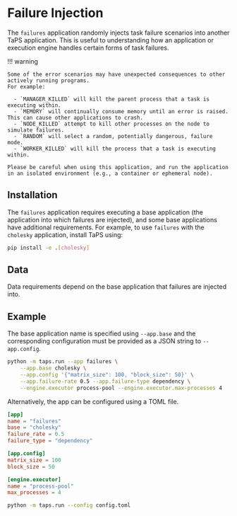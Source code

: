 # Failure Injection

The `failures` application randomly injects task failure scenarios into another TaPS application.
This is useful to understanding how an application or execution engine handles certain forms of task failures.

!!! warning

    Some of the error scenarios may have unexpected consequences to other actively running programs.
    For example:

      - `MANAGER_KILLED` will kill the parent process that a task is executing within.
      - `MEMORY` will continually consume memory until an error is raised. This can cause other applications to crash.
      - `NODE_KILLED` attempt to kill other processes on the node to simulate failures.
      - `RANDOM` will select a random, potentially dangerous, failure mode.
      - `WORKER_KILLED` will kill the process that a task is executing within.

    Please be careful when using this application, and run the application in an isolated environment (e.g., a container or ephemeral node).

## Installation

The `failures` application requires executing a base application (the application into which failures are injected), and some base applications have additional requirements.
For example, to use `failures` with the `cholesky` application, install TaPS using:
```bash
pip install -e .[cholesky]
```

## Data

Data requirements depend on the base application that failures are injected into.

## Example

The base application name is specified using `--app.base` and the corresponding configuration must be provided as a JSON string to `--app.config`.

```bash
python -m taps.run --app failures \
    --app.base cholesky \
    --app.config '{"matrix_size": 100, "block_size": 50}' \
    --app.failure-rate 0.5 --app.failure-type dependency \
    --engine.executor process-pool --engine.executor.max-processes 4
```

Alternatively, the app can be configured using a TOML file.

```toml title="config.toml"
[app]
name = "failures"
base = "cholesky"
failure_rate = 0.5
failure_type = "dependency"

[app.config]
matrix_size = 100
block_size = 50

[engine.executor]
name = "process-pool"
max_processes = 4
```
```bash
python -m taps.run --config config.toml
```

